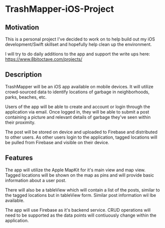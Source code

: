 # TrashMapper-iOS-Project

## Motivation 

This is a personal project I've decided to work on to help build out my iOS development/Swift skillset and hopefully help clean up the environment.

I will try to do daily additions to the app and support the write ups here: https://www.8bitoctave.com/projects/

## Description

TrashMapper will be an iOS app available on mobile devices. It will utilize crowd-sourced data to identify locations of garbage in neighborhoods, parks, beaches, etc.

Users of the app will be able to create and account or login through the application via email. Once logged in, they will be able to submit a post containing a picture and relevant details of garbage they've seen within their proximity.

The post will be stored on device and uploaded to Firebase and distributed to other users. As other users login to the application, tagged locations will be pulled from Firebase and visible on their device. 

## Features 

The app will utilize the Apple MapKit for it's main view and map view. Tagged locations will be shown on the map as pins and will provide basic information about a user post.

There will also be a tableView which will contain a list of the posts, similar to the tagged locations but in tableView form. Similar post information wil lbe available.

The app will use Firebase as it's backend service. CRUD operations will need to be supported as the data points will contiuously change within the application.

